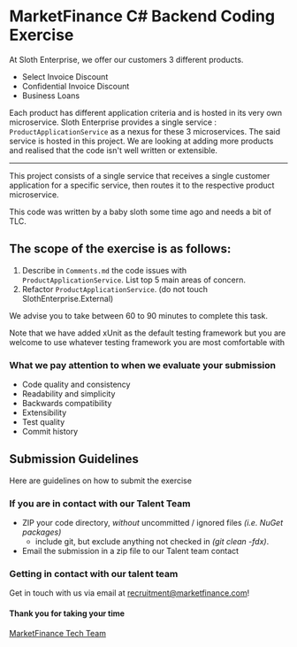 # MarketFinance C# Backend Coding Exercise
At Sloth Enterprise, we offer our customers 3 different products.
* Select Invoice Discount
* Confidential Invoice Discount
* Business Loans

Each product has different application criteria and is hosted in its very own microservice. Sloth Enterprise provides a single service : `ProductApplicationService` as a nexus for these 3 microservices. The said service is hosted in this project. We are looking at adding more products and realised that the code isn't well written or extensible.

---

This project consists of a single service that receives a single customer application for a specific service, then routes it to the respective product microservice.

This code was written by a baby sloth some time ago and needs a bit of TLC. 


## The scope of the exercise is as follows:

1. Describe in `Comments.md` the code issues with `ProductApplicationService`. List top 5 main areas of concern.
2. Refactor `ProductApplicationService`. (do not touch SlothEnterprise.External)

We advise you to take between 60 to 90 minutes to complete this task.

Note that we have added xUnit as the default testing framework but you are welcome to use whatever testing framework you are most comfortable with

### What we pay attention to when we evaluate your submission
* Code quality and consistency
* Readability and simplicity
* Backwards compatibility
* Extensibility
* Test quality
* Commit history

## Submission Guidelines
Here are guidelines on how to submit the exercise

### If you are in contact with our Talent Team
* ZIP your code directory, *without* uncommitted / ignored files _(i.e. NuGet packages)_
  - include git, but exclude anything not checked in _(git clean -fdx)_.
* Email the submission in a zip file to our Talent team contact

### Getting in contact with our talent team
Get in touch with us via email at [recruitment@marketfinance.com](recruitment@marketfinance.com)!

#### Thank you for taking your time
[MarketFinance Tech Team](https://github.com/marketfinance)
